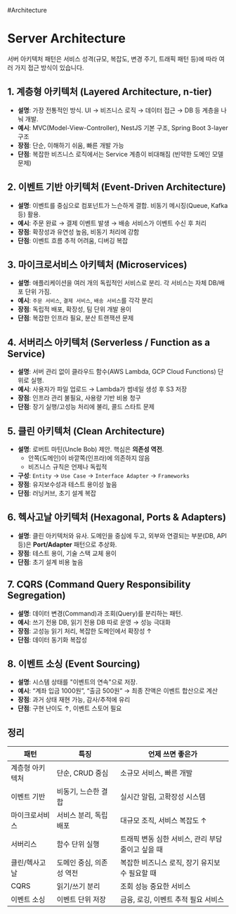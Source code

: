 #Architecture

# Server Architecture

서버 아키텍처 패턴은 서비스 성격(규모, 복잡도, 변경 주기, 트래픽 패턴 등)에 따라 여러 가지 접근 방식이 있습니다.

## 1. 계층형 아키텍처 (Layered Architecture, n-tier)

- **설명**: 가장 전통적인 방식. UI → 비즈니스 로직 → 데이터 접근 → DB 등 계층을 나눠 개발.
- **예시**: MVC(Model-View-Controller), NestJS 기본 구조, Spring Boot 3-layer 구조
- **장점**: 단순, 이해하기 쉬움, 빠른 개발 가능
- **단점**: 복잡한 비즈니스 로직에서는 Service 계층이 비대해짐 (빈약한 도메인 모델 문제)

## 2. 이벤트 기반 아키텍처 (Event-Driven Architecture)

- **설명**: 이벤트를 중심으로 컴포넌트가 느슨하게 결합. 비동기 메시징(Queue, Kafka 등) 활용.
- **예시**: 주문 완료 → 결제 이벤트 발생 → 배송 서비스가 이벤트 수신 후 처리
- **장점**: 확장성과 유연성 높음, 비동기 처리에 강함
- **단점**: 이벤트 흐름 추적 어려움, 디버깅 복잡

## 3. 마이크로서비스 아키텍처 (Microservices)

- **설명**: 애플리케이션을 여러 개의 독립적인 서비스로 분리. 각 서비스는 자체 DB/배포 단위 가짐.
- **예시**: `주문 서비스`, `결제 서비스`, `배송 서비스`를 각각 분리
- **장점**: 독립적 배포, 확장성, 팀 단위 개발 용이
- **단점**: 복잡한 인프라 필요, 분산 트랜잭션 문제

## 4. 서버리스 아키텍처 (Serverless / Function as a Service)

- **설명**: 서버 관리 없이 클라우드 함수(AWS Lambda, GCP Cloud Functions) 단위로 실행.
- **예시**: 사용자가 파일 업로드 → Lambda가 썸네일 생성 후 S3 저장
- **장점**: 인프라 관리 불필요, 사용량 기반 비용 청구
- **단점**: 장기 실행/고성능 처리에 불리, 콜드 스타트 문제

## 5. 클린 아키텍처 (Clean Architecture)

- **설명**: 로버트 마틴(Uncle Bob) 제안. 핵심은 **의존성 역전**.
    - 안쪽(도메인)이 바깥쪽(인프라)에 의존하지 않음
    - 비즈니스 규칙은 언제나 독립적
- **구성**: `Entity` → `Use Case` → `Interface Adapter` → `Frameworks`
- **장점**: 유지보수성과 테스트 용이성 높음
- **단점**: 러닝커브, 초기 설계 복잡

## 6. 헥사고날 아키텍처 (Hexagonal, Ports & Adapters)

- **설명**: 클린 아키텍처와 유사. 도메인을 중심에 두고, 외부와 연결되는 부분(DB, API 등)은 **Port/Adapter** 패턴으로 추상화.
- **장점**: 테스트 용이, 기술 스택 교체 용이
- **단점**: 초기 설계 비용 높음

## 7. CQRS (Command Query Responsibility Segregation)

- **설명**: 데이터 변경(Command)과 조회(Query)를 분리하는 패턴.
- **예시**: 쓰기 전용 DB, 읽기 전용 DB 따로 운영 → 성능 극대화
- **장점**: 고성능 읽기 처리, 복잡한 도메인에서 확장성 ↑
- **단점**: 데이터 동기화 복잡성

## 8. 이벤트 소싱 (Event Sourcing)

- **설명**: 시스템 상태를 "이벤트의 연속"으로 저장.
- **예시**: “계좌 입금 1000원”, “출금 500원” → 최종 잔액은 이벤트 합산으로 계산
- **장점**: 과거 상태 재현 가능, 감사/추적에 유리
- **단점**: 구현 난이도 ↑, 이벤트 스토어 필요

## 정리

| 패턴       | 특징             | 언제 쓰면 좋은가                     |
| -------- | -------------- | ----------------------------- |
| 계층형 아키텍처 | 단순, CRUD 중심    | 소규모 서비스, 빠른 개발                |
| 이벤트 기반   | 비동기, 느슨한 결합    | 실시간 알림, 고확장성 시스템              |
| 마이크로서비스  | 서비스 분리, 독립 배포  | 대규모 조직, 서비스 복잡도 ↑             |
| 서버리스     | 함수 단위 실행       | 트래픽 변동 심한 서비스, 관리 부담 줄이고 싶을 때 |
| 클린/헥사고날  | 도메인 중심, 의존성 역전 | 복잡한 비즈니스 로직, 장기 유지보수 필요할 때    |
| CQRS     | 읽기/쓰기 분리       | 조회 성능 중요한 서비스                 |
| 이벤트 소싱   | 이벤트 단위 저장      | 금융, 로깅, 이벤트 추적 필요 서비스         |
